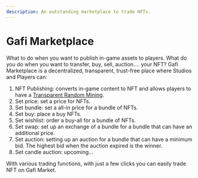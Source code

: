 ```yaml
---
description: An outstanding marketplace to trade NFTs.
---
```


# Gafi Marketplace

What to do when you want to publish in-game assets to players. What do you do when you want to transfer, buy, sell, auction.... your NFT? Gafi Marketplace is a decentralized, transparent, trust-free place where Studios and Players can:

1. NFT Publishing: converts in-game content to NFT and allows players to have a [Transparent Random Mining](https://wiki.gafi.network/learn/web3-gaming-integration/transparent-random-mining).
2. Set price: set a price for NFTs.
3. Set bundle: set a all-in price for a bundle of NFTs.
4. Set buy: place a buy NFTs.
5. Set wishlist: order a buy-all for a bundle of NFTs.
6. Set swap: set up an exchange of a bundle for a bundle that can have an additional price.
7. Set auction: setting up an auction for a bundle that can have a minimum bid. The highest bid when the auction expired is the winner.
8. Set candle auction: upcoming...

With various trading functions, with just a few clicks you can easily trade NFT on Gafi Market.
